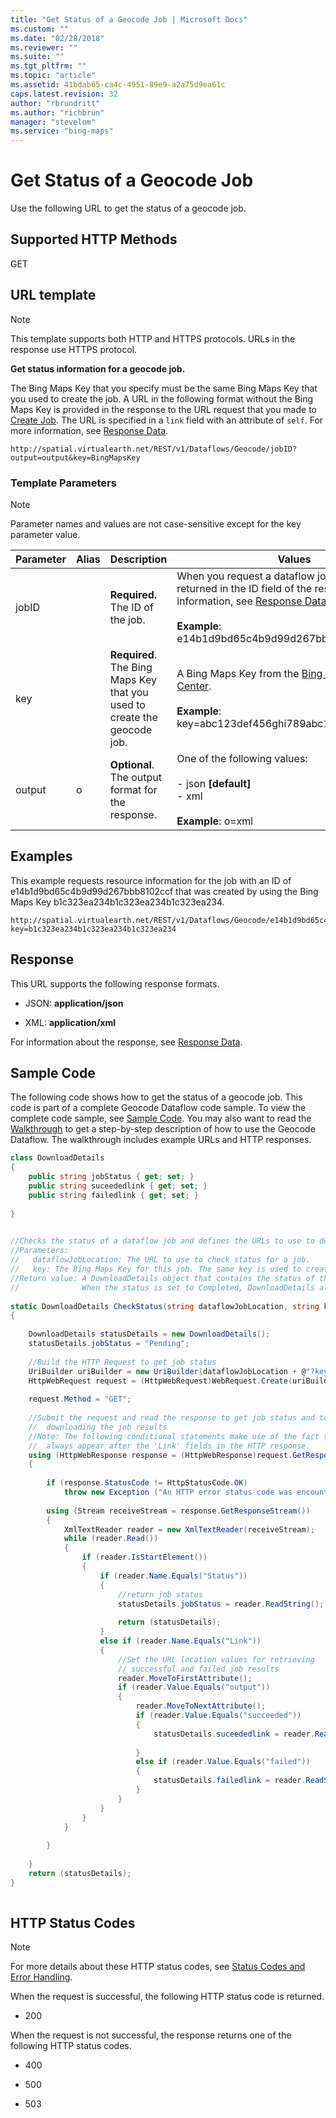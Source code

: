 ```yaml
---
title: "Get Status of a Geocode Job | Microsoft Docs"
ms.custom: ""
ms.date: "02/28/2018"
ms.reviewer: ""
ms.suite: ""
ms.tgt_pltfrm: ""
ms.topic: "article"
ms.assetid: 41bdab65-ca4c-4951-89e9-a2a75d9ea61c
caps.latest.revision: 32
author: "rbrundritt"
ms.author: "richbrun"
manager: "stevelom"
ms.service: "bing-maps"
---
```

# Get Status of a Geocode Job
Use the following URL to get the status of a geocode job.  
  
## Supported HTTP Methods  
 GET  
  
## URL template  
  
> [!NOTE]
>  This template supports both HTTP and HTTPS protocols. URLs in the response use HTTPS protocol.  
  
 **Get status information for a geocode job.**  
  
 The Bing Maps Key that you specify must be the same Bing Maps Key that you used to create the job. A URL in the following format without the Bing Maps Key is provided in the response to the URL request that you made to [Create Job](../geocode-dataflow-api/create-a-geocode-job-and-upload-data.md). The URL is specified in a `link` field with an attribute of `self`. For more information, see [Response Data](../geocode-dataflow-api/geocode-dataflow-response-description.md).  
  
```url
http://spatial.virtualearth.net/REST/v1/Dataflows/Geocode/jobID?output=output&key=BingMapsKey  
```  
  
### Template Parameters  
  
> [!NOTE]
>  Parameter names and values are not case-sensitive except for the key parameter value.  
  
|Parameter|Alias|Description|Values|  
|---------------|-----------|-----------------|------------|  
|jobID||**Required.** The ID of the job.|When you request a dataflow job, the job ID is returned in the ID field of the response. For more information, see [Response Data](../geocode-dataflow-api/geocode-dataflow-response-description.md).<br /><br /> **Example**: e14b1d9bd65c4b9d99d267bbb8102ccf|  
|key||**Required**. The Bing Maps Key that you used to create the geocode job.|A Bing Maps Key from the [Bing Maps Account Center](http://www.bingmapsportal.com).<br /><br /> **Example**: key=abc123def456ghi789abc123def456ghi789|  
|output|o|**Optional**. The output format for the response.|One of the following values:<br /><br /> -   json **[default]**<br />-   xml<br /><br /> **Example**: o=xml|  
  
## Examples

This example requests resource information for the job with an ID of e14b1d9bd65c4b9d99d267bbb8102ccf that was created by using the Bing Maps Key b1c323ea234b1c323ea234b1c323ea234.  
  
```url
http://spatial.virtualearth.net/REST/v1/Dataflows/Geocode/e14b1d9bd65c4b9d99d267bbb8102ccf?key=b1c323ea234b1c323ea234b1c323ea234  
```  
  
## Response  
 This URL supports the following response formats.  
  
-   JSON: **application/json**  
  
-   XML: **application/xml**  
  
 For information about the response, see [Response Data](../geocode-dataflow-api/geocode-dataflow-response-description.md).  
  
## Sample Code  
 The following code shows how to get the status of a geocode job. This code is part of a complete Geocode Dataflow code sample. To view the complete code sample, see [Sample Code](../geocode-dataflow-api/geocode-dataflow-sample-code.md). You may also want to read the [Walkthrough](../geocode-dataflow-api/geocode-dataflow-walkthrough.md) to get a step-by-step description of how to use the Geocode Dataflow. The walkthrough includes example URLs and HTTP responses.  
  
```csharp
class DownloadDetails  
{  
    public string jobStatus { get; set; }  
    public string suceededlink { get; set; }  
    public string failedlink { get; set; }  
  
}  
  
```  
  
```csharp
//Checks the status of a dataflow job and defines the URLs to use to download results when the job is completed.  
//Parameters:   
//   dataflowJobLocation: The URL to use to check status for a job.  
//   key: The Bing Maps Key for this job. The same key is used to create the job and download results.    
//Return value: A DownloadDetails object that contains the status of the geocode dataflow job (Completed, Pending, Aborted).  
//              When the status is set to Completed, DownloadDetails also contains the links to download the results  
  
static DownloadDetails CheckStatus(string dataflowJobLocation, string key)  
{  
  
    DownloadDetails statusDetails = new DownloadDetails();  
    statusDetails.jobStatus = "Pending";  
  
    //Build the HTTP Request to get job status  
    UriBuilder uriBuilder = new UriBuilder(dataflowJobLocation + @"?key=" + key + "&output=xml");  
    HttpWebRequest request = (HttpWebRequest)WebRequest.Create(uriBuilder.Uri);  
  
    request.Method = "GET";  
  
    //Submit the request and read the response to get job status and to retrieve the links for   
    //  downloading the job results  
    //Note: The following conditional statements make use of the fact that the 'Status' field will    
    //  always appear after the 'Link' fields in the HTTP response.  
    using (HttpWebResponse response = (HttpWebResponse)request.GetResponse())  
    {  
  
        if (response.StatusCode != HttpStatusCode.OK)  
            throw new Exception ("An HTTP error status code was encountered when checking job status.");  
  
        using (Stream receiveStream = response.GetResponseStream())  
        {  
            XmlTextReader reader = new XmlTextReader(receiveStream);  
            while (reader.Read())  
            {  
                if (reader.IsStartElement())  
                {  
                    if (reader.Name.Equals("Status"))  
                    {  
                        //return job status  
                        statusDetails.jobStatus = reader.ReadString();  
  
                        return (statusDetails);  
                    }  
                    else if (reader.Name.Equals("Link"))  
                    {  
                        //Set the URL location values for retrieving   
                        // successful and failed job results  
                        reader.MoveToFirstAttribute();  
                        if (reader.Value.Equals("output"))  
                        {  
                            reader.MoveToNextAttribute();  
                            if (reader.Value.Equals("succeeded"))  
                            {  
                                statusDetails.suceededlink = reader.ReadString();  
  
                            }  
                            else if (reader.Value.Equals("failed"))  
                            {  
                                statusDetails.failedlink = reader.ReadString();  
                            }  
                        }  
                    }  
                }  
            }  
  
        }  
  
    }  
    return (statusDetails);  
}  
  
```  
  
## HTTP Status Codes  
  
> [!NOTE]
>  For more details about these HTTP status codes, see [Status Codes and Error Handling](../status-codes-and-error-handling.md).  
  
 When the request is successful, the following HTTP status code is returned.  
  
-   200  
  
 When the request is not successful, the response returns one of the following HTTP status codes.  
  
-   400  
  
-   500  
  
-   503